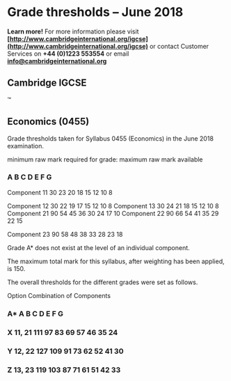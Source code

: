 # Grade thresholds – June 2018 

**Learn more!** For more information please visit **[http://www.cambridgeinternational.org/igcse](http://www.cambridgeinternational.org/igcse)** or contact Customer Services on **+44 (0)1223 553554** or email **info@cambridgeinternational.org** 

## Cambridge IGCSE 

 ™ 

## Economics (0455) 

 Grade thresholds taken for Syllabus 0455 (Economics) in the June 2018 examination. 

 minimum raw mark required for grade: maximum raw mark available 

### A B C D E F G 

 Component 11 30 23 20 18 15 12 10 8 

 Component 12 30 22 19 17 15 12 10 8 Component 13 30 24 21 18 15 12 10 8 Component 21 90 54 45 36 30 24 17 10 Component 22 90 66 54 41 35 29 22 15 

 Component 23 90 58 48 38 33 28 23 18 

 Grade A* does not exist at the level of an individual component. 

 The maximum total mark for this syllabus, after weighting has been applied, is 150. 

 The overall thresholds for the different grades were set as follows. 

 Option Combination of Components 

### A* A B C D E F G 

### X 11, 21 111 97 83 69 57 46 35 24 

### Y 12, 22 127 109 91 73 62 52 41 30 

### Z 13, 23 119 103 87 71 61 51 42 33 


